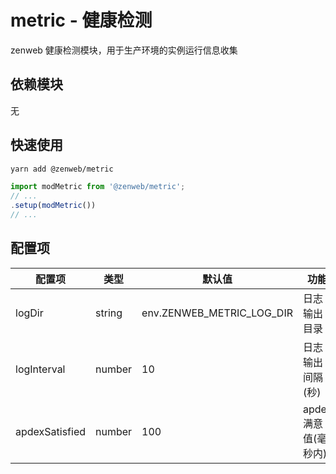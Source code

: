 # metric - 健康检测

zenweb 健康检测模块，用于生产环境的实例运行信息收集

## 依赖模块

无

## 快速使用

```bash
yarn add @zenweb/metric
```

```ts title="src/index.ts"
import modMetric from '@zenweb/metric';
// ...
.setup(modMetric())
// ...
```

## 配置项

| 配置项 | 类型 | 默认值 | 功能 |
| ----- | --- | ----- | ---- |
| logDir | string | env.ZENWEB_METRIC_LOG_DIR | 日志输出目录
| logInterval | number | 10 | 日志输出间隔(秒)
| apdexSatisfied | number | 100 | apdex 满意值(毫秒内)
